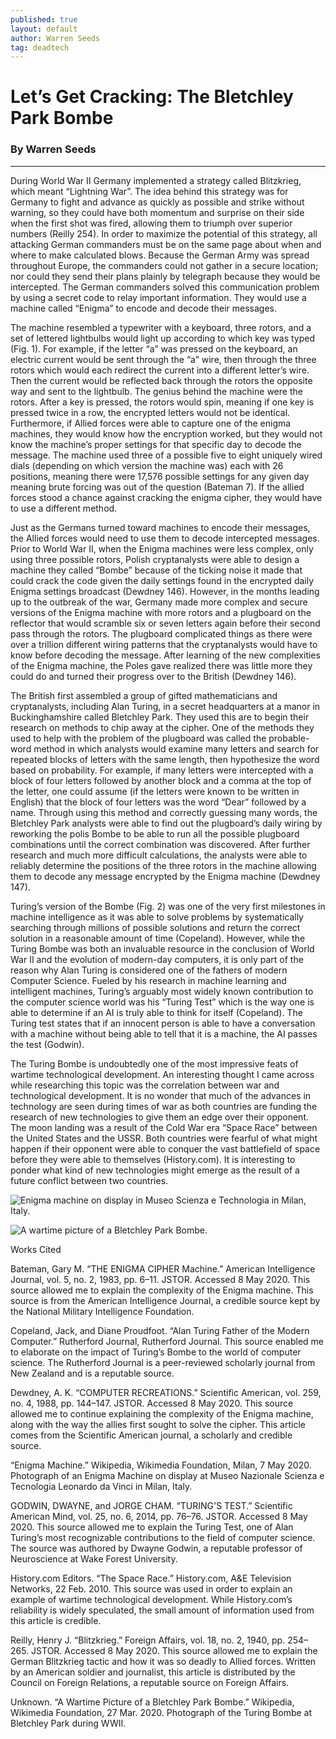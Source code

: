 ```yaml
---
published: true
layout: default
author: Warren Seeds
tag: deadtech
---
```

# Let’s Get Cracking: The Bletchley Park Bombe
### By Warren Seeds

---

During World War II Germany implemented a strategy called Blitzkrieg, which meant “Lightning War”. The idea behind this strategy was for Germany to fight and advance as quickly as possible and strike without warning, so they could have both momentum and surprise on their side when the first shot was fired, allowing them to triumph over superior numbers (Reilly 254). In order to maximize the potential of this strategy, all attacking German commanders must be on the same page about when and where to make calculated blows. Because the German Army was spread throughout Europe, the commanders could not gather in a secure location; nor could they send their plans plainly by telegraph because they would be intercepted. The German commanders solved this communication problem by using a secret code to relay important information. They would use a machine called “Enigma” to encode and decode their messages.
	
The machine resembled a typewriter with a keyboard, three rotors, and a set of lettered lightbulbs would light up according to which key was typed (Fig. 1). For example, if the letter “a” was pressed on the keyboard, an electric current would be sent through the “a” wire, then through the three rotors which would each redirect the current into a different letter’s wire. Then the current would be reflected back through the rotors the opposite way and sent to the lightbulb. The genius behind the machine were the rotors. After a key is pressed, the rotors would spin, meaning if one key is pressed twice in a row, the encrypted letters would not be identical. Furthermore, if Allied forces were able to capture one of the enigma machines, they would know how the encryption worked, but they would not know the machine’s proper settings for that specific day to decode the message. The machine used three of a possible five to eight uniquely wired dials (depending on which version the machine was) each with 26 positions, meaning there were 17,576 possible settings for any given day meaning brute forcing was out of the question (Bateman 7). If the allied forces stood a chance against cracking the enigma cipher, they would have to use a different method.
	
Just as the Germans turned toward machines to encode their messages, the Allied forces would need to use them to decode intercepted messages. Prior to World War II, when the Enigma machines were less complex, only using three possible rotors, Polish cryptanalysts were able to design a machine they called “Bombe” because of the ticking noise it made that could crack the code given the daily settings found in the encrypted daily Enigma settings broadcast (Dewdney 146). However, in the months leading up to the outbreak of the war, Germany made more complex and secure versions of the Enigma machine with more rotors and a plugboard on the reflector that would scramble six or seven letters again before their second pass through the rotors. The plugboard complicated things as there were over a trillion different wiring patterns that the cryptanalysts would have to know before decoding the message. After learning of the new complexities of the Enigma machine, the Poles gave realized there was little more they could do and turned their progress over to the British (Dewdney 146).
	
The British first assembled a group of gifted mathematicians and cryptanalysts, including Alan Turing, in a secret headquarters at a manor in Buckinghamshire called Bletchley Park. They used this are to begin their research on methods to chip away at the cipher. One of the methods they used to help with the problem of the plugboard was called the probable-word method in which analysts would examine many letters and search for repeated blocks of letters with the same length, then hypothesize the word based on probability. For example, if many letters were intercepted with a block of four letters followed by another block and a comma at the top of the letter, one could assume (if the letters were known to be written in English) that the block of four letters was the word “Dear” followed by a name. Through using this method and correctly guessing many words, the Bletchley Park analysts were able to find out the plugboard’s daily wiring by reworking the polis Bombe to be able to run all the possible plugboard combinations until the correct combination was discovered. After further research and much more difficult calculations, the analysts were able to reliably determine the positions of the three rotors in the machine allowing them to decode any message encrypted by the Enigma machine (Dewdney 147).

Turing’s version of the Bombe (Fig. 2) was one of the very first milestones in machine intelligence as it was able to solve problems by systematically searching through millions of possible solutions and return the correct solution in a reasonable amount of time (Copeland). However, while the Turing Bombe was both an invaluable resource in the conclusion of World War II and the evolution of modern-day computers, it is only part of the reason why Alan Turing is considered one of the fathers of modern Computer Science. Fueled by his research in machine learning and intelligent machines, Turing’s arguably most widely known contribution to the computer science world was his “Turing Test” which is the way one is able to determine if an AI is truly able to think for itself (Copeland). The Turing test states that if an innocent person is able to have a conversation with a machine without being able to tell that it is a machine, the AI passes the test (Godwin).

The Turing Bombe is undoubtedly one of the most impressive feats of wartime technological development. An interesting thought I came across while researching this topic was the correlation between war and technological development. It is no wonder that much of the advances in technology are seen during times of war as both countries are funding the research of new technologies to give them an edge over their opponent. The moon landing was a result of the Cold War era “Space Race” between the United States and the USSR. Both countries were fearful of what might happen if their opponent were able to conquer the vast battlefield of space before they were able to themselves (History.com). It is interesting to ponder what kind of new technologies might emerge as the result of a future conflict between two countries.

![Enigma machine on display in Museo Scienza e Technologia in Milan, Italy.](https://upload.wikimedia.org/wikipedia/commons/b/bd/Enigma_%28crittografia%29_-_Museo_scienza_e_tecnologia_Milano.jpg)


![A wartime picture of a Bletchley Park Bombe.](https://upload.wikimedia.org/wikipedia/commons/7/7a/Wartime_picture_of_a_Bletchley_Park_Bombe.jpg)

Works Cited

Bateman, Gary M. “THE ENIGMA CIPHER Machine.” American Intelligence Journal, vol. 5, 
no. 2, 1983, pp. 6–11. JSTOR. Accessed 8 May 2020. This source allowed me to explain the complexity of the Enigma machine. This source is from the American Intelligence Journal, a credible source kept by the National Military Intelligence Foundation.

Copeland, Jack, and Diane Proudfoot. “Alan Turing Father of the Modern Computer.” 
Rutherford Journal, Rutherford Journal. This source enabled me to elaborate on the impact of Turing’s Bombe to the world of computer science. The Rutherford Journal is a peer-reviewed scholarly journal from New Zealand and is a reputable source. 

Dewdney, A. K. “COMPUTER RECREATIONS.” Scientific American, vol. 259, no. 4, 1988, 
pp. 144–147. JSTOR. Accessed 8 May 2020. This source allowed me to continue explaining the complexity of the Enigma machine, along with the way the allies first sought to solve the cipher. This article comes from the Scientific American journal, a scholarly and credible source. 

“Enigma Machine.” Wikipedia, Wikimedia Foundation, Milan, 7 May 2020. Photograph of an Enigma Machine on display at Museo Nazionale Scienza e Tecnologia Leonardo da Vinci in Milan, Italy.

GODWIN, DWAYNE, and JORGE CHAM. “TURING'S TEST.” Scientific American Mind, vol. 
25, no. 6, 2014, pp. 76–76. JSTOR. Accessed 8 May 2020. This source allowed me to explain the Turing Test, one of Alan Turing’s most recognizable contributions to the field of computer science. The source was authored by Dwayne Godwin, a reputable professor of Neuroscience at Wake Forest University.

History.com Editors. “The Space Race.” History.com, A&E Television Networks, 22 Feb. 2010. This source was used in order to explain an example of wartime technological development. While History.com’s reliability is widely speculated, the small amount of information used from this article is credible.

Reilly, Henry J. “Blitzkrieg.” Foreign Affairs, vol. 18, no. 2, 1940, pp. 254–265. JSTOR. 
Accessed 8 May 2020. This source allowed me to explain the German Blitzkrieg tactic and how it was so deadly to Allied forces. Written by an American soldier and journalist, this article is distributed by the Council on Foreign Relations, a reputable source on Foreign Affairs.

Unknown. “A Wartime Picture of a Bletchley Park Bombe.” Wikipedia, Wikimedia Foundation, 
27 Mar. 2020. Photograph of the Turing Bombe at Bletchley Park during WWII.
